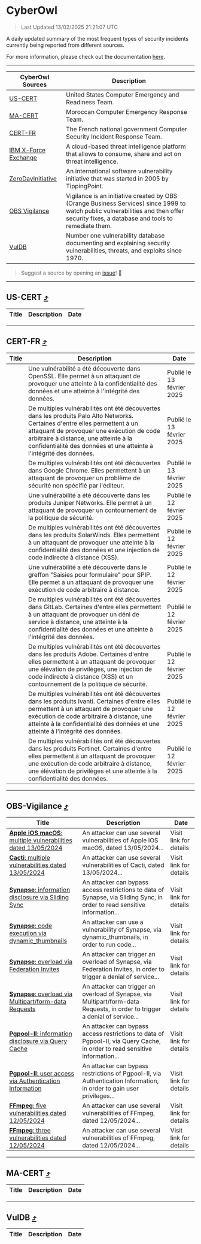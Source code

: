 
 <div id='top'></div>

# CyberOwl

 > Last Updated 13/02/2025 21:21:07 UTC
 
 A daily updated summary of the most frequent types of security incidents currently being reported from different sources.
 
 For more information, please check out the documentation [here](./docs/README.md).
 
 ---
 |CyberOwl Sources|Description|
 |---|---|
 |[US-CERT](#us-cert-arrow_heading_up)|United States Computer Emergency and Readiness Team.|
 |[MA-CERT](#ma-cert-arrow_heading_up)|Moroccan Computer Emergency Response Team.|
 |[CERT-FR](#cert-fr-arrow_heading_up)|The French national government Computer Security Incident Response Team.|
 |[IBM X-Force Exchange](#ibmcloud-arrow_heading_up)|A cloud-based threat intelligence platform that allows to consume, share and act on threat intelligence.|
 |[ZeroDayInitiative](#zerodayinitiative-arrow_heading_up)|An international software vulnerability initiative that was started in 2005 by TippingPoint.|
 |[OBS Vigilance](#obs-vigilance-arrow_heading_up)|Vigilance is an initiative created by OBS (Orange Business Services) since 1999 to watch public vulnerabilities and then offer security fixes, a database and tools to remediate them.|
 |[VulDB](#vuldb-arrow_heading_up)|Number one vulnerability database documenting and explaining security vulnerabilities, threats, and exploits since 1970.|
 
 > Suggest a source by opening an [issue](https://github.com/karimhabush/cyberowl/issues)! :raised_hands:
 ---

## US-CERT [:arrow_heading_up:](#cyberowl)

 |Title|Description|Date|
 |---|---|---|
 
 ---

## CERT-FR [:arrow_heading_up:](#cyberowl)

 |Title|Description|Date|
 |---|---|---|
 |[](https://www.cert.ssi.gouv.fr/avis/CERTFR-2025-AVI-0129/)|Une vulnérabilité a été découverte dans OpenSSL. Elle permet à un attaquant de provoquer une atteinte à la confidentialité des données et une atteinte à l'intégrité des données.|Publié le 13 février 2025|
 |[](https://www.cert.ssi.gouv.fr/avis/CERTFR-2025-AVI-0128/)|De multiples vulnérabilités ont été découvertes dans les produits Palo Alto Networks. Certaines d'entre elles permettent à un attaquant de provoquer une exécution de code arbitraire à distance, une atteinte à la confidentialité des données et une atteinte à l'intégrité des données.|Publié le 13 février 2025|
 |[](https://www.cert.ssi.gouv.fr/avis/CERTFR-2025-AVI-0127/)|De multiples vulnérabilités ont été découvertes dans Google Chrome. Elles permettent à un attaquant de provoquer un problème de sécurité non spécifié par l'éditeur.|Publié le 13 février 2025|
 |[](https://www.cert.ssi.gouv.fr/avis/CERTFR-2025-AVI-0126/)|Une vulnérabilité a été découverte dans les produits Juniper Networks. Elle permet à un attaquant de provoquer un contournement de la politique de sécurité.|Publié le 12 février 2025|
 |[](https://www.cert.ssi.gouv.fr/avis/CERTFR-2025-AVI-0125/)|De multiples vulnérabilités ont été découvertes dans les produits SolarWinds. Elles permettent à un attaquant de provoquer une atteinte à la confidentialité des données et une injection de code indirecte à distance (XSS).|Publié le 12 février 2025|
 |[](https://www.cert.ssi.gouv.fr/avis/CERTFR-2025-AVI-0124/)|Une vulnérabilité a été découverte dans le greffon "Saisies pour formulaire" pour SPIP. Elle permet à un attaquant de provoquer une exécution de code arbitraire à distance.|Publié le 12 février 2025|
 |[](https://www.cert.ssi.gouv.fr/avis/CERTFR-2025-AVI-0123/)|De multiples vulnérabilités ont été découvertes dans GitLab. Certaines d'entre elles permettent à un attaquant de provoquer un déni de service à distance, une atteinte à la confidentialité des données et une atteinte à l'intégrité des données.|Publié le 12 février 2025|
 |[](https://www.cert.ssi.gouv.fr/avis/CERTFR-2025-AVI-0122/)|De multiples vulnérabilités ont été découvertes dans les produits Adobe. Certaines d'entre elles permettent à un attaquant de provoquer une élévation de privilèges, une injection de code indirecte à distance (XSS) et un contournement de la politique de sécurité.|Publié le 12 février 2025|
 |[](https://www.cert.ssi.gouv.fr/avis/CERTFR-2025-AVI-0121/)|De multiples vulnérabilités ont été découvertes dans les produits Ivanti. Certaines d'entre elles permettent à un attaquant de provoquer une exécution de code arbitraire à distance, une atteinte à la confidentialité des données et une atteinte à l'intégrité des données.|Publié le 12 février 2025|
 |[](https://www.cert.ssi.gouv.fr/avis/CERTFR-2025-AVI-0120/)|De multiples vulnérabilités ont été découvertes dans les produits Fortinet. Certaines d'entre elles permettent à un attaquant de provoquer une exécution de code arbitraire à distance, une élévation de privilèges et une atteinte à la confidentialité des données.|Publié le 12 février 2025|
 
 ---

## OBS-Vigilance [:arrow_heading_up:](#cyberowl)

 |Title|Description|Date|
 |---|---|---|
 |[<a href="https://vigilance.fr/vulnerability/Apple-iOS-macOS-multiple-vulnerabilities-dated-13-05-2024-44266" class="noirorange"><b>Apple iOS  macOS</b>: multiple vulnerabilities dated 13/05/2024</a>](https://vigilance.fr/vulnerability/Apple-iOS-macOS-multiple-vulnerabilities-dated-13-05-2024-44266)|An attacker can use several vulnerabilities of Apple iOS  macOS, dated 13/05/2024...|Visit link for details|
 |[<a href="https://vigilance.fr/vulnerability/Cacti-multiple-vulnerabilities-dated-13-05-2024-44262" class="noirorange"><b>Cacti</b>: multiple vulnerabilities dated 13/05/2024</a>](https://vigilance.fr/vulnerability/Cacti-multiple-vulnerabilities-dated-13-05-2024-44262)|An attacker can use several vulnerabilities of Cacti, dated 13/05/2024...|Visit link for details|
 |[<a href="https://vigilance.fr/vulnerability/Synapse-information-disclosure-via-Sliding-Sync-45902" class="noirorange"><b>Synapse</b>: information disclosure via Sliding Sync</a>](https://vigilance.fr/vulnerability/Synapse-information-disclosure-via-Sliding-Sync-45902)|An attacker can bypass access restrictions to data of Synapse, via Sliding Sync, in order to read sensitive information...|Visit link for details|
 |[<a href="https://vigilance.fr/vulnerability/Synapse-code-execution-via-dynamic-thumbnails-45901" class="noirorange"><b>Synapse</b>: code execution via dynamic_thumbnails</a>](https://vigilance.fr/vulnerability/Synapse-code-execution-via-dynamic-thumbnails-45901)|An attacker can use a vulnerability of Synapse, via dynamic_thumbnails, in order to run code...|Visit link for details|
 |[<a href="https://vigilance.fr/vulnerability/Synapse-overload-via-Federation-Invites-45900" class="noirorange"><b>Synapse</b>: overload via Federation Invites</a>](https://vigilance.fr/vulnerability/Synapse-overload-via-Federation-Invites-45900)|An attacker can trigger an overload of Synapse, via Federation Invites, in order to trigger a denial of service...|Visit link for details|
 |[<a href="https://vigilance.fr/vulnerability/Synapse-overload-via-Multipart-form-data-Requests-45899" class="noirorange"><b>Synapse</b>: overload via Multipart/form-data Requests</a>](https://vigilance.fr/vulnerability/Synapse-overload-via-Multipart-form-data-Requests-45899)|An attacker can trigger an overload of Synapse, via Multipart/form-data Requests, in order to trigger a denial of service...|Visit link for details|
 |[<a href="https://vigilance.fr/vulnerability/Pgpool-II-information-disclosure-via-Query-Cache-45898" class="noirorange"><b>Pgpool-II</b>: information disclosure via Query Cache</a>](https://vigilance.fr/vulnerability/Pgpool-II-information-disclosure-via-Query-Cache-45898)|An attacker can bypass access restrictions to data of Pgpool-II, via Query Cache, in order to read sensitive information...|Visit link for details|
 |[<a href="https://vigilance.fr/vulnerability/Pgpool-II-user-access-via-Authentication-Information-45897" class="noirorange"><b>Pgpool-II</b>: user access via Authentication Information</a>](https://vigilance.fr/vulnerability/Pgpool-II-user-access-via-Authentication-Information-45897)|An attacker can bypass restrictions of Pgpool-II, via Authentication Information, in order to gain user privileges...|Visit link for details|
 |[<a href="https://vigilance.fr/vulnerability/FFmpeg-five-vulnerabilities-dated-12-05-2024-44256" class="noirorange"><b>FFmpeg</b>: five vulnerabilities dated 12/05/2024</a>](https://vigilance.fr/vulnerability/FFmpeg-five-vulnerabilities-dated-12-05-2024-44256)|An attacker can use several vulnerabilities of FFmpeg, dated 12/05/2024...|Visit link for details|
 |[<a href="https://vigilance.fr/vulnerability/FFmpeg-three-vulnerabilities-dated-12-05-2024-44257" class="noirorange"><b>FFmpeg</b>: three vulnerabilities dated 12/05/2024</a>](https://vigilance.fr/vulnerability/FFmpeg-three-vulnerabilities-dated-12-05-2024-44257)|An attacker can use several vulnerabilities of FFmpeg, dated 12/05/2024...|Visit link for details|
 
 ---

## MA-CERT [:arrow_heading_up:](#cyberowl)

 |Title|Description|Date|
 |---|---|---|
 
 ---

## VulDB [:arrow_heading_up:](#cyberowl)

 |Title|Description|Date|
 |---|---|---|
 